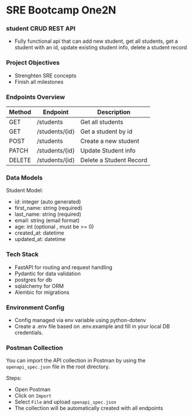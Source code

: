 # SRE Bootcamp One2N

### student CRUD REST API
- Fully functional api that can add new student, get all students, get a student with an id, update existing student info, delete a student record

### Project Objectives
- Strenghten SRE concepts
- Finish all milestones

### Endpoints Overview
| Method | Endpoint | Description |
|--------|----------|-------------|
| GET | /students | Get all students |
| GET | /students/{id} | Get a student by id |
| POST | /students | Create a new student |
| PATCH | /students/{id} | Update Student info |
| DELETE | /students/{id} | Delete a Student Record |

### Data Models
Student Model:
- id: integer (auto generated)
- first_name: string (required)
- last_name: string (required)
- email: string (email format)
- age: int (optional , must be >= 0)
- created_at: datetime
- updated_at: datetime

### Tech Stack
- FastAPI for routing and request handling
- Pydantic for data validation
- postgres for db
- sqlalchemy for ORM
- Alembic for migrations

### Environment Config
- Config managed via env variable using python-dotenv
- Create a .env file based on .env.example and fill in your local DB credentials.

###  Postman Collection

You can import the API collection in Postman by using the `openapi_spec.json` file in the root directory.

Steps:
- Open Postman
- Click on `Import`
- Select `File` and upload `openapi_spec.json`
- The collection will be automatically created with all endpoints
